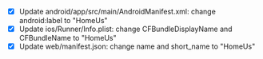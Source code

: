 - [x] Update android/app/src/main/AndroidManifest.xml: change android:label to "HomeUs"
- [x] Update ios/Runner/Info.plist: change CFBundleDisplayName and CFBundleName to "HomeUs"
- [x] Update web/manifest.json: change name and short_name to "HomeUs"
